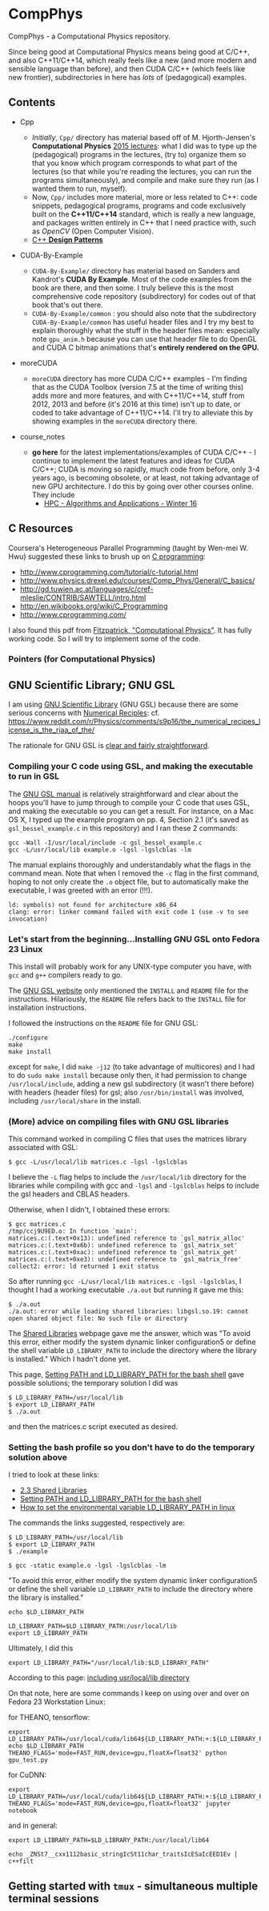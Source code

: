 # CompPhys
CompPhys - a Computational Physics repository.

Since being good at Computational Physics means being good at C/C++, and also C++11/C++14, which really feels like a new (and more modern and sensible language than before), and then CUDA C/C++ (which feels like new frontier), subdirectories in here has *lots* of (pedagogical) examples.  

## Contents

- Cpp
  * *Initially*, `Cpp/` directory has material based off of M. Hjorth-Jensen's **Computational Physics** [2015 lectures](https://github.com/CompPhysics/ComputationalPhysicsMSU/blob/master/doc/Lectures/lectures2015.pdf): what I did was to type up the (pedagogical) programs in the lectures, (try to) organize them so that you know which program corresponds to what part of the lectures (so that while you're reading the lectures, you can run the programs simultaneously), and compile and make sure they run (as I wanted them to run, myself).
  * Now, `Cpp/` includes more material, more or less related to C++: code snippets, pedagogical programs, programs and code exclusively built on the **C++11/C++14** standard, which is really a new language, and packages written entirely in C++ that I need practice with, such as *OpenCV* (Open Computer Vision).  
  * [C++ **Design Patterns**](https://github.com/ernestyalumni/CompPhys/tree/master/Cpp/DesignPatterns)  
  
- CUDA-By-Example
	* `CUDA-By-Example/` directory has material based on Sanders and Kandrot's **CUDA By Example**.  Most of the code examples from the book are there, and then some.  I truly believe this is the most comprehensive code repository (subdirectory) for codes out of that book that's out there.  
	* `CUDA-By-Example/common` : you should also note that the subdirectory `CUDA-By-Example/common` has useful header files and I try my best to explain thoroughly what the stuff in the header files mean: especially note `gpu_anim.h` because you can use that header file to do OpenGL and CUDA C bitmap animations that's **entirely rendered on the GPU.**  

- moreCUDA
	* `moreCUDA` directory has more CUDA C/C++ examples - I'm finding that as the CUDA Toolbox (version 7.5 at the time of writing this) adds more and more features, and with C++11/C++14, stuff from 2012, 2013 and before (it's 2016 at this time) isn't up to date, or coded to take advantage of C++11/C++14.  I'll try to alleviate this by showing examples in the `moreCUDA` directory there.  

- course_notes
  * **go here** for the latest implementations/examples of CUDA C/C++ - I continue to implement the latest features and ideas for CUDA C/C++; CUDA is moving so rapidly, much code from before, only 3-4 years ago, is becoming obsolete, or at least, not taking advantage of new GPU architecture.   I do this by going over other courses online.  They include
    - [HPC - Algorithms and Applications - Winter 16](https://www5.in.tum.de/wiki/index.php/HPC_-_Algorithms_and_Applications_-_Winter_16)

## C Resources

Coursera's Heterogeneous Parallel Programming (taught by Wen-mei W. Hwu) suggested these links to brush up on [C programming](https://class.coursera.org/hetero-004/wiki/Introduction_to_C):
-    http://www.cprogramming.com/tutorial/c-tutorial.html
-    http://www.physics.drexel.edu/courses/Comp_Phys/General/C_basics/
-    http://gd.tuwien.ac.at/languages/c/cref-mleslie/CONTRIB/SAWTELL/intro.html
-    http://en.wikibooks.org/wiki/C_Programming
-    http://www.cprogramming.com/

I also found this pdf from [Fitzpatrick, "Computational Physics"](http://farside.ph.utexas.edu/teaching/329/329.pdf).  It has fully working code.  So I will try to implement some of the code.  

### Pointers (for Computational Physics)

## GNU Scientific Library; GNU GSL 

I am using [GNU Scientific Library](http://www.gnu.org/software/gsl/manual/gsl-ref.pdf) (GNU GSL) because there are some serious concerns with [Numerical Reciples](http://www.lysator.liu.se/c/num-recipes-in-c.html): cf. https://www.reddit.com/r/Physics/comments/s9p16/the_numerical_recipes_license_is_the_riaa_of_the/ 

The rationale for GNU GSL is [clear and fairly straightforward](https://www.gnu.org/software/gsl/design/gsl-design.html).

### Compiling your C code using GSL, and making the executable to run in GSL

The [GNU GSL manual](http://www.gnu.org/software/gsl/manual/gsl-ref.pdf) is relatively straightforward and clear about the hoops you'll have to jump through to compile your C code that uses GSL, and making the executable so you can get a result.  For instance, on a Mac OS X, I typed up the example program on pp. 4, Section 2.1 (it's saved as `gsl_bessel_example.c` in this repository) and I ran these 2 commands:  
```
gcc -Wall -I/usr/local/include -c gsl_bessel_example.c  
gcc -L/usr/local/lib example.o -lgsl -lgslcblas -lm  
```    

The manual explains thoroughly and understandably what the flags in the command mean.  Note that when I removed the `-c` flag in the first command, hoping to not only create the `.o` object file, but to automatically make the executable, I was greeted with an error (!!!).  

```   
ld: symbol(s) not found for architecture x86_64  
clang: error: linker command failed with exit code 1 (use -v to see invocation)  
```    

### Let's start from the beginning...Installing GNU GSL onto Fedora 23 Linux
This install will probably work for any UNIX-type computer you have, with `gcc` and `g++` compilers ready to go.

The [GNU GSL website](http://www.gnu.org/software/gsl/) only mentioned the `INSTALL` and `README` file for the instructions.  Hilariously, the `README` file refers back to the `INSTALL` file for installation instructions.

I followed the instructions on the `README` file for GNU GSL:
```
./configure
make
make install
```

except for `make`, I did `make -j12` (to take advantage of multicores) and
I had to do `sudo make install` because only then, it had permission to change `/usr/local/include`, adding a new gsl subdirectory (it wasn't there before) with headers (header files) for gsl; also `/usr/bin/install` was involved, including `/usr/local/share` in the install.  

### (More) advice on compiling files with GNU GSL libraries

This command worked in compiling C files that uses the matrices library associated with GSL:
```
$ gcc -L/usr/local/lib matrices.c -lgsl -lgslcblas
```
I believe the `-L` flag helps to include the `/usr/local/lib` directory for the libraries while compiling with gcc and `-lgsl` and `-lgslcblas` helps to include the gsl headers and CBLAS headers.

Otherwise, when I didn't, I obtained these errors:
```
$ gcc matrices.c
/tmp/ccj9U9ED.o: In function `main':
matrices.c:(.text+0x13): undefined reference to `gsl_matrix_alloc'
matrices.c:(.text+0x6b): undefined reference to `gsl_matrix_set'
matrices.c:(.text+0xac): undefined reference to `gsl_matrix_get'
matrices.c:(.text+0xe3): undefined reference to `gsl_matrix_free'
collect2: error: ld returned 1 exit status
```

So after running `gcc -L/usr/local/lib matrices.c -lgsl -lgslcblas`, I thought I had a working executable `./a.out` but running it gave me this:
```
$ ./a.out
./a.out: error while loading shared libraries: libgsl.so.19: cannot open shared object file: No such file or directory
```

The [Shared Libraries](https://www.gnu.org/software/gsl/manual/html_node/Shared-Libraries.html) webpage gave me the answer, which was "To avoid this error, either modify the system dynamic linker configuration5 or define the shell variable `LD_LIBRARY_PATH` to include the directory where the library is installed."  Which I hadn't done yet.

This page, [Setting PATH and LD_LIBRARY_PATH for the bash shell](http://taopm.sourceforge.net/docs/online_userman/UserManual_13.html) gave possible solutions; the temporary solution I did was

```
$ LD_LIBRARY_PATH=/usr/local/lib
$ export LD_LIBRARY_PATH
$ ./a.out
```
and then the matrices.c script executed as desired.

### Setting the bash profile so you don't have to do the temporary solution above

I tried to look at these links:
- [2.3 Shared Libraries](https://www.gnu.org/software/gsl/manual/html_node/Shared-Libraries.html)
- [Setting PATH and LD_LIBRARY_PATH for the bash shell](http://taopm.sourceforge.net/docs/online_userman/UserManual_13.html)
- [How to set the environmental variable LD_LIBRARY_PATH in linux](http://stackoverflow.com/questions/13428910/how-to-set-the-environmental-variable-ld-library-path-in-linux)

The commands the links suggested, respectively are:
```
$ LD_LIBRARY_PATH=/usr/local/lib
$ export LD_LIBRARY_PATH
$ ./example

$ gcc -static example.o -lgsl -lgslcblas -lm
```
"To avoid this error, either modify the system dynamic linker configuration5 or define the shell variable `LD_LIBRARY_PATH` to include the directory where the library is installed."


```
echo $LD_LIBRARY_PATH

LD_LIBRARY_PATH=$LD_LIBRARY_PATH:/usr/local/lib
export LD_LIBRARY_PATH
```

Ultimately, I did this
```
export LD_LIBRARY_PATH="/usr/local/lib:$LD_LIBRARY_PATH"
```
According to this page: [including usr/local/lib directory](http://www.linuxquestions.org/questions/linux-software-2/including-usr-local-lib-directory-272610/)

On that note, here are some commands I keep on using over and over on Fedora 23 Workstation Linux:


for THEANO, tensorflow:   
```   
export LD_LIBRARY_PATH=/usr/local/cuda/lib64${LD_LIBRARY_PATH:+:${LD_LIBRARY_PATH}}
echo $LD_LIBRARY_PATH
THEANO_FLAGS='mode=FAST_RUN,device=gpu,floatX=float32' python gpu_test.py   
```   
for CuDNN:    

```   
export LD_LIBRARY_PATH=/usr/local/cuda/lib64${LD_LIBRARY_PATH:+:${LD_LIBRARY_PATH}}
THEANO_FLAGS='mode=FAST_RUN,device=gpu,floatX=float32' jupyter notebook    
```

and in general:
```   
export LD_LIBRARY_PATH=$LD_LIBRARY_PATH:/usr/local/lib64

echo _ZNSt7__cxx1112basic_stringIcSt11char_traitsIcESaIcEED1Ev | c++filt

```    

## Getting started with `tmux` - simultaneous multiple terminal sessions

